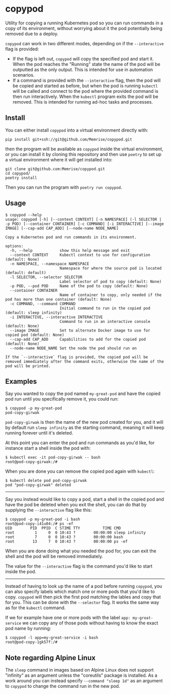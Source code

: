 # copypod

Utility for copying a running Kubernetes pod so you can run commands in a copy
of its environment, without worrying about it the pod potentially being removed
due to a deploy.

`copypod` can work in two different modes, depending on if the `--interactive`
flag is provided:

-   If the flag is left out, `copypod` will copy the specified pod and start
    it. When the pod reaches the "Running" state the name of the pod will be
    outputted as the only output. This is intended for use in automation
    scenarios.
-   If a command is provided with the `--interactive` flag, then the pod will
    be copied and started as before, but when the pod is running `kubectl` will
    be called and connect to the pod where the provided command is then run
    interactively. When the `kubectl` program exits the pod will be removed.
    This is intended for running ad-hoc tasks and processes.


## Install

You can either install `copypod` into a virtual environment directly with:

    pip install git+ssh://git@github.com/Memrise/copypod.git

then the program will be available as `copypod` inside the virtual environment,
or you can install it by cloning this repository and then use `poetry` to set
up a virtual environment where it will get installed into:

    git clone git@github.com:Memrise/copypod.git
    cd copypod/
    poetry install

Then you can run the program with `poetry run copypod`.


## Usage

    $ copypod --help
    usage: copypod [-h] [--context CONTEXT] [-n NAMESPACE] (-l SELECTOR | -p POD) [--container CONTAINER] [-c COMMAND] [-i INTERACTIVE] [--image IMAGE] [--cap-add CAP_ADD] [--node-name NODE_NAME]

    Copy a Kubernetes pod and run commands in its environment.

    options:
      -h, --help            show this help message and exit
      --context CONTEXT     Kubectl context to use for configuration (default: None)
      -n NAMESPACE, --namespace NAMESPACE
                            Namespace for where the source pod is located (default: default)
      -l SELECTOR, --selector SELECTOR
                            Label selector of pod to copy (default: None)
      -p POD, --pod POD     Name of the pod to copy (default: None)
      --container CONTAINER
                            Name of container to copy, only needed if the pod has more than one container (default: None)
      -c COMMAND, --command COMMAND
                            Initial command to run in the copied pod (default: sleep infinity)
      -i INTERACTIVE, --interactive INTERACTIVE
                            Command to run in an interactive console (default: None)
      --image IMAGE         Set to alternate Docker image to use for copied pod (default: None)
      --cap-add CAP_ADD     Capabilities to add for the copied pod (default: None)
      --node-name NODE_NAME Set the node the pod should run on

    If the `--interactive` flag is provided, the copied pod will be removed immediately after the command exits, otherwise the name of the pod will be printed.


## Examples

Say you wanted to copy the pod named `my-great-pod` and have the copied pod run
until you specifically remove it, you could run:

    $ copypod -p my-great-pod
    pod-copy-girwak

`pod-copy-girwak` is then the name of the new pod created for you, and it will
by default run `sleep infinity` as the starting command, meaning it will keep
running forever until it's deleted.

At this point you can enter the pod and run commands as you'd like, for
instance start a shell inside the pod with:

    $ kubectl exec -it pod-copy-girwak -- bash
    root@pod-copy-girwak:/#

When you are done you can remove the copied pod again with `kubectl`:

    $ kubectl delete pod pod-copy-girwak
    pod "pod-copy-girwak" deleted


---

Say you instead would like to copy a pod, start a shell in the copied pod and
have the pod be deleted when you exit the shell, you can do that by supplying
the `--interactive` flag like this:

    $ copypod -p my-great-pod -i bash
    root@pod-copy-i41u04:/# ps -ef
    UID        PID  PPID  C STIME TTY          TIME CMD
    root         1     0  0 10:43 ?        00:00:00 sleep infinity
    root         7     0  0 10:43 ?        00:00:00 bash
    root        13     7  0 10:43 ?        00:00:00 ps -ef

When you are done doing what you needed the pod for, you can exit the shell and
the pod will be removed immediately.

The value for the `--interactive` flag is the command you'd like to start
inside the pod.

---

Instead of having to look up the name of a pod before running `copypod`, you
can also specify labels which match one or more pods that you'd like to copy.
`copypod` will then pick the first pod matching the lables and copy that for
you. This can be done with the `--selector` flag. It works the same way as for
the `kubectl` command.

If we for example have one or more pods with the label `app: my-great-service`
we can copy any of those pods without having to know the exact pod name by
running:

    $ copypod -l app=my-great-service -i bash
    root@pod-copy-1gk57f:/#


## Note regarding Alpine Linux

The `sleep` command in images based on Alpine Linux does not
support "infinity" as an argument unless the "coreutils" package is installed.
As a work around you can instead specify `--command "sleep 1d"` as an argument
to `copypod` to change the command run in the new pod.
